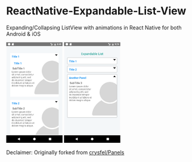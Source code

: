 # ReactNative-Expandable-List-View
Expanding/Collapsing ListView with animations in React Native for both Android &amp; iOS


<img src="Art/expand.png" width="30%"> <img src="Art/collapse.png" width="30%"> 

Declaimer: Originally forked from [crysfel/Panels](https://github.com/crysfel/Panels)


